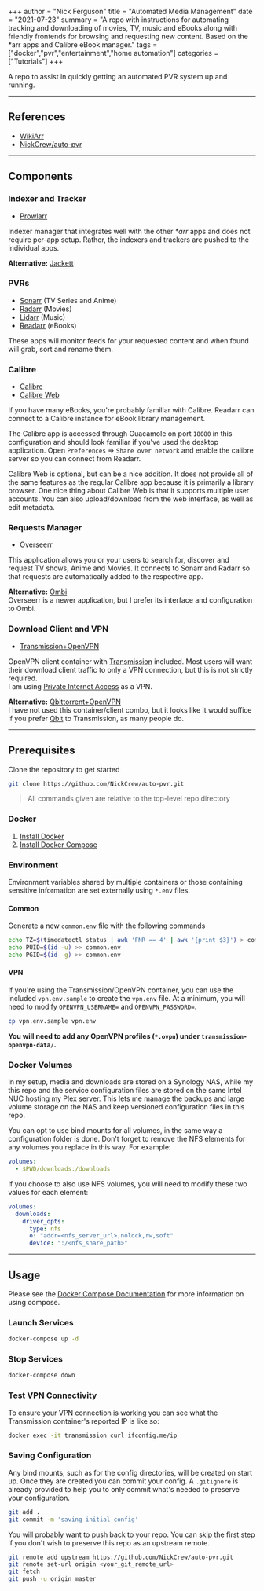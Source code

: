 +++
author = "Nick Ferguson"
title = "Automated Media Management"
date = "2021-07-23"
summary = "A repo with instructions for automating tracking and downloading of movies, TV, music and eBooks along with friendly frontends for browsing and requesting new content. Based on the *arr apps and Calibre eBook manager."
tags = ["docker","pvr","entertainment","home automation"]
categories = ["Tutorials"]
+++

A repo to assist in quickly getting an automated PVR system up and running.

---

## References

- [WikiArr](https://wiki.servarr.com/)
- [NickCrew/auto-pvr](https://github.com/NickCrew/auto-pvr.git)

---

## Components

### Indexer and Tracker

- [Prowlarr](https://github.com/Prowlarr/Prowlarr)

Indexer manager that integrates well with the other _*arr_ apps and does not require per-app setup. Rather, the indexers and trackers are pushed to the individual apps.  

__Alternative:__ [Jackett](https://github.com/Jackett/Jackett)

### PVRs

- [Sonarr](https://github.com/Sonarr/Sonarr) (TV Series and Anime)
- [Radarr](https://github.com/Radarr/Radarr) (Movies) 
- [Lidarr](https://github.com/Lidarr/Lidarr) (Music)
- [Readarr](https://github.com/Readarr/Readarr) (eBooks)

These apps will monitor feeds for your requested content and when found will grab, sort and rename them. 

### Calibre 

- [Calibre](https://hub.docker.com/r/linuxserver/calibre)
- [Calibre Web](https://hub.docker.com/r/linuxserver/calibre-web)

If you have many eBooks, you're probably familiar with Calibre. Readarr can connect to a Calibre instance for eBook library management.  

The Calibre app is accessed through Guacamole on port `18080` in this configuration and should look familiar if you've used the desktop application. Open `Preferences` => `Share over network` and enable the calibre server so you can connect from Readarr.  

Calibre Web is optional, but can be a nice addition. It does not provide all of the same features as the regular Calibre app because it is primarily a library browser. One nice thing about Calibre Web is that it supports multiple user accounts. You can also upload/download from the web interface, as well as edit metadata.



### Requests Manager

- [Overseerr](https://github.com/sct/overseerr) 

This application allows you or your users to search for, discover and request TV shows, Anime and Movies. It connects to Sonarr and Radarr so that requests are automatically added to the respective app.


__Alternative:__ [Ombi](https://github.com/Ombi-app/Ombi)  
Overseerr is a newer application, but I prefer its interface and configuration to Ombi.

### Download Client and VPN

- [Transmission+OpenVPN](https://github.com/haugene/docker-transmission-openvpn)
	
OpenVPN client container with [Transmission](https://transmissionbt.com) included. Most users will want their download client traffic to only a VPN connection, but this is not strictly required.  
I am using [Private Internet Access](https://github.com/haugene/docker-transmission-openvpn) as a VPN.  


__Alternative:__ [Qbittorrent+OpenVPN](https://hub.docker.com/r/guillaumedsde/qbittorrent-openvpn)  
I have not used this container/client combo, but it looks like it would suffice if you prefer [Qbit](https://hub.docker.com/r/linuxserver/qbittorrent) to Transmission, as many people do.


---

## Prerequisites

Clone the repository to get started
````bash
git clone https://github.com/NickCrew/auto-pvr.git
````

> All commands given are relative to the top-level repo directory


### Docker

1. [Install Docker](https://docs.docker.com/engine/install/ubuntu/)
2. [Install Docker Compose](https://docs.docker.com/compose/install/)


### Environment

Environment variables shared by multiple containers or those containing sensitive information are set externally using `*.env` files.

#### Common

Generate a new `common.env` file with the following commands 

````bash
echo TZ=$(timedatectl status | awk 'FNR == 4' | awk '{print $3}') > common.env
echo PUID=$(id -u) >> common.env
echo PGID=$(id -g) >> common.env
````

#### VPN

If you're using the Transmission/OpenVPN container, you can use the included `vpn.env.sample` to create the `vpn.env` file. At a minimum, you will need to modify `OPENVPN_USERNAME=` and `OPENVPN_PASSWORD=`.

````bash
cp vpn.env.sample vpn.env
````

__You will need to add any OpenVPN profiles (`*.ovpn`) under `transmission-openvpn-data/`.__

### Docker Volumes

In my setup, media and downloads are stored on a Synology NAS, while my this repo and the service configuration files are stored on the same Intel NUC hosting my Plex server. This lets me manage the backups and large volume storage on the NAS and keep versioned configuration files in this repo.  

You can opt to use bind mounts for all volumes, in the same way a configuration folder is done. Don't forget to remove the NFS elements for any volumes you replace in this way. For example:

````yml
volumes:
  - $PWD/downloads:/downloads
````

If you choose to also use NFS volumes, you will need to modify these two values for each element:
````yml
volumes:
  downloads:
    driver_opts:
	  type: nfs
	  o: "addr=<nfs_server_url>,nolock,rw,soft"
	  device: ":/<nfs_share_path>"
````

--- 

## Usage

Please see the [Docker Compose Documentation](https://docs.docker.com/compose/gettingstarted/) for more information on using compose.

### Launch Services

````bash
docker-compose up -d
````

### Stop Services
````bash
docker-compose down
````

### Test VPN Connectivity

To ensure your VPN connection is working you can see what the Transmission container's reported IP is like so:

````bash
docker exec -it transmission curl ifconfig.me/ip
````

### Saving Configuration

Any bind mounts, such as for the config directories, will be created on start up. Once they are created you can commit your config. A `.gitignore` is already provided to help you to only commit what's needed to preserve your configuration. 

````bash
git add .
git commit -m 'saving initial config'
````

You will probably want to push back to your repo. 
You can skip the first step if you don't wish to preserve this repo as an upstream remote.

````bash
git remote add upstream https://github.com/NickCrew/auto-pvr.git
git remote set-url origin <your_git_remote_url>
git fetch
git push -u origin master
````




